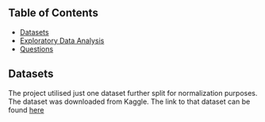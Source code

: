 ## Table of Contents
* [Datasets](#dataset)
* [Exploratory Data Analysis](#eda)
* [Questions](#questions)

## Datasets
The project utilised just one dataset further split for normalization purposes.
The dataset was downloaded from Kaggle. The link to that dataset can be found [here](https://www.kaggle.com/datasets/shilongzhuang/pizza-sales)